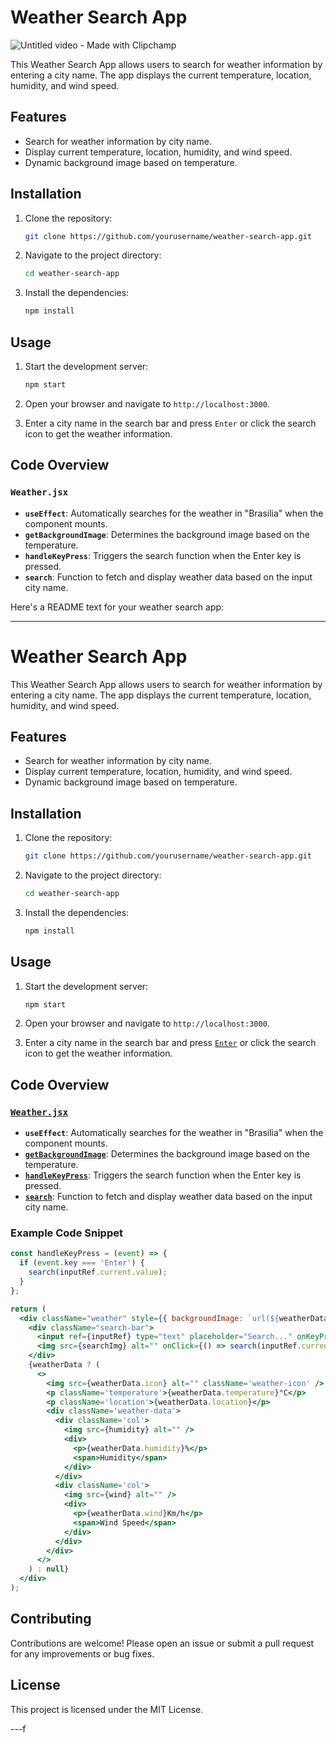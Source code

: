 # Weather Search App

![Untitled video - Made with Clipchamp](https://github.com/user-attachments/assets/e636ce14-64e7-4099-b1d0-9f4d838cdc43)


This Weather Search App allows users to search for weather information by entering a city name. The app displays the current temperature, location, humidity, and wind speed.

## Features

- Search for weather information by city name.
- Display current temperature, location, humidity, and wind speed.
- Dynamic background image based on temperature.

## Installation

1. Clone the repository:
    ```sh
    git clone https://github.com/yourusername/weather-search-app.git
    ```
2. Navigate to the project directory:
    ```sh
    cd weather-search-app
    ```
3. Install the dependencies:
    ```sh
    npm install
    ```

## Usage

1. Start the development server:
    ```sh
    npm start
    ```
2. Open your browser and navigate to `http://localhost:3000`.

3. Enter a city name in the search bar and press `Enter` or click the search icon to get the weather information.

## Code Overview

### `Weather.jsx`

- **`useEffect`**: Automatically searches for the weather in "Brasilia" when the component mounts.
- **`getBackgroundImage`**: Determines the background image based on the temperature.
- **`handleKeyPress`**: Triggers the search function when the Enter key is pressed.
- **`search`**: Function to fetch and display weather data based on the input city name.

Here's a README text for your weather search app:

---

# Weather Search App

This Weather Search App allows users to search for weather information by entering a city name. The app displays the current temperature, location, humidity, and wind speed.

## Features

- Search for weather information by city name.
- Display current temperature, location, humidity, and wind speed.
- Dynamic background image based on temperature.

## Installation

1. Clone the repository:
    ```sh
    git clone https://github.com/yourusername/weather-search-app.git
    ```
2. Navigate to the project directory:
    ```sh
    cd weather-search-app
    ```
3. Install the dependencies:
    ```sh
    npm install
    ```

## Usage

1. Start the development server:
    ```sh
    npm start
    ```
2. Open your browser and navigate to `http://localhost:3000`.

3. Enter a city name in the search bar and press [`Enter`](command:_github.copilot.openSymbolFromReferences?%5B%22%22%2C%5B%7B%22uri%22%3A%7B%22scheme%22%3A%22file%22%2C%22authority%22%3A%22%22%2C%22path%22%3A%22%2Fc%3A%2FUsers%2FWells%2FDocuments%2Fproject%2Fapp%2Fclima-app%2Fsrc%2Fcomponents%2FWeather.jsx%22%2C%22query%22%3A%22%22%2C%22fragment%22%3A%22%22%7D%2C%22pos%22%3A%7B%22line%22%3A87%2C%22character%22%3A23%7D%7D%5D%2C%22dbd89e73-d5e3-41bd-8e4d-659eab337fe6%22%5D "Go to definition") or click the search icon to get the weather information.

## Code Overview

### [`Weather.jsx`](command:_github.copilot.openRelativePath?%5B%7B%22scheme%22%3A%22file%22%2C%22authority%22%3A%22%22%2C%22path%22%3A%22%2Fc%3A%2FUsers%2FWells%2FDocuments%2Fproject%2Fapp%2Fclima-app%2Fsrc%2Fcomponents%2FWeather.jsx%22%2C%22query%22%3A%22%22%2C%22fragment%22%3A%22%22%7D%2C%22dbd89e73-d5e3-41bd-8e4d-659eab337fe6%22%5D "c:\Users\Wells\Documents\project\app\clima-app\src\components\Weather.jsx")

- **`useEffect`**: Automatically searches for the weather in "Brasilia" when the component mounts.
- **[`getBackgroundImage`](command:_github.copilot.openSymbolFromReferences?%5B%22%22%2C%5B%7B%22uri%22%3A%7B%22scheme%22%3A%22file%22%2C%22authority%22%3A%22%22%2C%22path%22%3A%22%2Fc%3A%2FUsers%2FWells%2FDocuments%2Fproject%2Fapp%2Fclima-app%2Fsrc%2Fcomponents%2FWeather.jsx%22%2C%22query%22%3A%22%22%2C%22fragment%22%3A%22%22%7D%2C%22pos%22%3A%7B%22line%22%3A82%2C%22character%22%3A8%7D%7D%5D%2C%22dbd89e73-d5e3-41bd-8e4d-659eab337fe6%22%5D "Go to definition")**: Determines the background image based on the temperature.
- **[`handleKeyPress`](command:_github.copilot.openSymbolFromReferences?%5B%22%22%2C%5B%7B%22uri%22%3A%7B%22scheme%22%3A%22file%22%2C%22authority%22%3A%22%22%2C%22path%22%3A%22%2Fc%3A%2FUsers%2FWells%2FDocuments%2Fproject%2Fapp%2Fclima-app%2Fsrc%2Fcomponents%2FWeather.jsx%22%2C%22query%22%3A%22%22%2C%22fragment%22%3A%22%22%7D%2C%22pos%22%3A%7B%22line%22%3A86%2C%22character%22%3A6%7D%7D%5D%2C%22dbd89e73-d5e3-41bd-8e4d-659eab337fe6%22%5D "Go to definition")**: Triggers the search function when the Enter key is pressed.
- **[`search`](command:_github.copilot.openSymbolFromReferences?%5B%22%22%2C%5B%7B%22uri%22%3A%7B%22scheme%22%3A%22file%22%2C%22authority%22%3A%22%22%2C%22path%22%3A%22%2Fc%3A%2FUsers%2FWells%2FDocuments%2Fproject%2Fapp%2Fclima-app%2Fsrc%2Fcomponents%2FWeather.jsx%22%2C%22query%22%3A%22%22%2C%22fragment%22%3A%22%22%7D%2C%22pos%22%3A%7B%22line%22%3A79%2C%22character%22%3A4%7D%7D%5D%2C%22dbd89e73-d5e3-41bd-8e4d-659eab337fe6%22%5D "Go to definition")**: Function to fetch and display weather data based on the input city name.

### Example Code Snippet

```jsx
const handleKeyPress = (event) => {
  if (event.key === 'Enter') {
    search(inputRef.current.value);
  }
};

return (
  <div className="weather" style={{ backgroundImage: `url(${weatherData ? getBackgroundImage(weatherData.temperature) : ''})` }}>
    <div className="search-bar">
      <input ref={inputRef} type="text" placeholder="Search..." onKeyPress={handleKeyPress} />
      <img src={searchImg} alt="" onClick={() => search(inputRef.current.value)} />
    </div>
    {weatherData ? (
      <>
        <img src={weatherData.icon} alt="" className='weather-icon' />
        <p className='temperature'>{weatherData.temperature}°C</p>
        <p className='location'>{weatherData.location}</p>
        <div className='weather-data'>
          <div className='col'>
            <img src={humidity} alt="" />
            <div>
              <p>{weatherData.humidity}%</p>
              <span>Humidity</span>
            </div>
          </div>
          <div className='col'>
            <img src={wind} alt="" />
            <div>
              <p>{weatherData.wind}Km/h</p>
              <span>Wind Speed</span>
            </div>
          </div>
        </div>
      </>
    ) : null}
  </div>
);
```

## Contributing

Contributions are welcome! Please open an issue or submit a pull request for any improvements or bug fixes.

## License

This project is licensed under the MIT License.

---f
